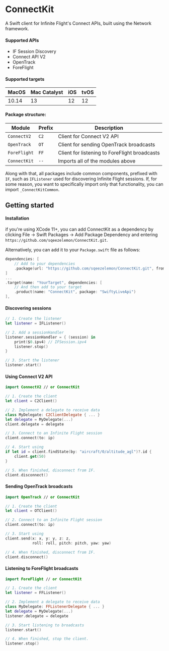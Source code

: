 # ConnectKit

A Swift client for Infinite Flight's Connect APIs, built using the Network framework.

#### Supported APIs
* IF Session Discovery
* Connect API V2
* OpenTrack
* ForeFlight

#### Supported targets
| MacOS | Mac Catalyst | iOS | tvOS |
|-------|--------------|-----|------|
| 10.14 | 13           | 12  | 12   |

#### Package structure:
| Module       | Prefix | Description                                   |
| ------------ | ------ | --------------------------------------------- |
| `ConnectV2`  | `C2`   | Client for Connect V2 API                     |
| `OpenTrack`  | `OT`   | Client for sending OpenTrack broadcasts       |
| `ForeFlight` | `FF`   | Client for listening to ForeFlight broadcasts |
| `ConnectKit` | `--`   | Imports all of the modules above              |

Along with that, all packages include common components, prefixed with `IF`, such as `IFListener` used for discovering Infinite Flight sessions. If, for some reason, you want to specifically import only that functionality, you can import `_ConnectKitCommon`.

## Getting started

#### Installation

if you're using XCode 11+, you can add ConnectKit as a dependency by clicking File -> Swift Packages -> Add Package Dependency and entering `https://github.com/sqeezelemon/ConnectKit.git`.

Alternatively, you can add it to your `Package.swift` file as follows:
```swift
dependencies: [
    // Add to your dependencies
    .package(url: "https://github.com/sqeezelemon/ConnectKit.git", from: "1.0.0")
]
...
.target(name: "YourTarget", dependencies: [
    // And then add to your target
    .product(name: "ConnectKit", package: "SwiftyLiveApi")
],
```

#### Discovering sessions

```swift
// 1. Create the listener
let listener = IFListener()

// 2. Add a sessionHandler
listener.sessionHandler = { (session) in 
    print($0.ipv4) // IFSession.ipv4
    listener.stop()
}

// 3. Start the listener
listener.start()
```

#### Using Connect V2 API

```swift
import ConnectV2 // or ConnectKit

// 1. Create the client
let client = C2Client()

// 2. Implement a delegate to receive data
class MyDelegate: C2ClientDelegate { ... }
let delegate = MyDelegate(...)
client.delegate = delegate

// 3. Connect to an Infinite Flight session
client.connect(to: ip)

// 4. Start using
if let id = client.findState(by: "aircraft/0/altitude_agl")?.id {
    client.get(50)
}

// 5. When finished, disconnect from IF.
client.disconnect()
```

#### Sending OpenTrack broadcasts

```swift
import OpenTrack // or ConnectKit

// 1. Create the client
let client = OTClient()

// 2. Connect to an Infinite Flight session
client.connect(to: ip)

// 3. Start using
client.send(x: x, y: y, z: z,
            roll: roll, pitch: pitch, yaw: yaw)

// 4. When finished, disconnect from IF.
client.disconnect()
```

#### Listening to ForeFlight broadcasts

```swift
import ForeFlight // or ConnectKit

// 1. Create the client
let listener = FFListener()

// 2. Implement a delegate to receive data
class MyDelegate: FFListenerDelegate { ... }
let delegate = MyDelegate(...)
listener.delegate = delegate

// 3. Start listening to broadcasts
listener.start()

// 4. When finished, stop the client.
listener.stop()
```
